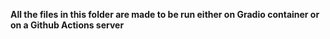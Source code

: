 **All the files in this folder are made to be run either on Gradio container or on a Github Actions server**
